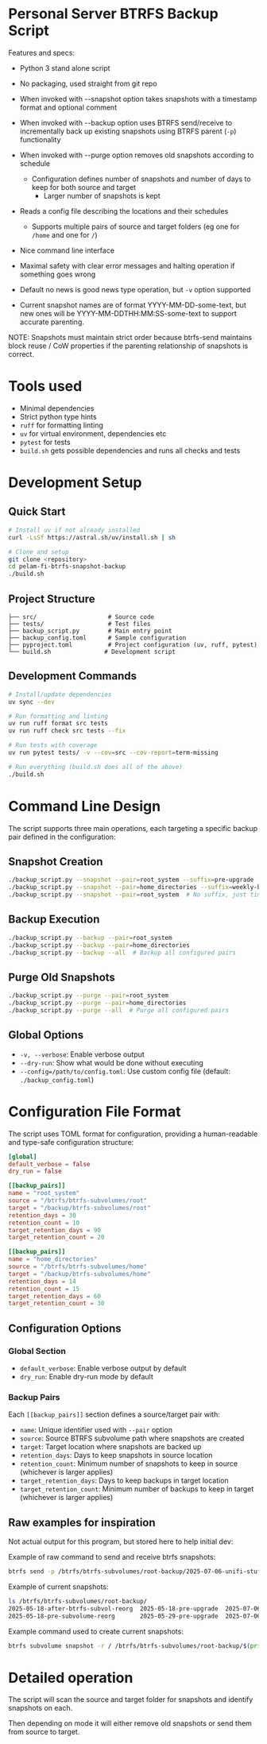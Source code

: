# Personal Server BTRFS Backup Script

Features and specs:

- Python 3 stand alone script
- No packaging, used straight from git repo
- When invoked with --snapshot option takes snapshots with a timestamp format and optional comment
- When invoked with --backup option uses BTRFS send/receive to incrementally back up existing snapshots using BTRFS parent (`-p`) functionality
- When invoked with --purge option removes old snapshots according to schedule
  - Configuration defines number of snapshots and number of days to keep for both source and target
    - Larger number of snapshots is kept
- Reads a config file describing the locations and their schedules
  - Supports multiple pairs of source and target folders (eg one for `/home` and one for `/`)

- Nice command line interface

- Maximal safety with clear error messages and halting operation if something goes wrong

- Default no news is good news type operation, but `-v` option supported

- Current snapshot names are of format YYYY-MM-DD-some-text, but new ones will be YYYY-MM-DDTHH:MM:SS-some-text to support accurate parenting.


NOTE: Snapshots must maintain strict order because btrfs-send maintains block reuse / CoW properties if the parenting relationship of snapshots is correct.

# Tools used

- Minimal dependencies
- Strict python type hints
- `ruff` for formatting linting
- `uv` for virtual environment, dependencies etc
- `pytest` for tests
- `build.sh` gets possible dependencies and runs all checks and tests

# Development Setup

## Quick Start
```bash
# Install uv if not already installed
curl -LsSf https://astral.sh/uv/install.sh | sh

# Clone and setup
git clone <repository>
cd pelam-fi-btrfs-snapshot-backup
./build.sh
```

## Project Structure
```
├── src/                    # Source code
├── tests/                  # Test files
├── backup_script.py        # Main entry point
├── backup_config.toml      # Sample configuration
├── pyproject.toml          # Project configuration (uv, ruff, pytest)
└── build.sh               # Development script
```

## Development Commands
```bash
# Install/update dependencies
uv sync --dev

# Run formatting and linting
uv run ruff format src tests
uv run ruff check src tests --fix

# Run tests with coverage
uv run pytest tests/ -v --cov=src --cov-report=term-missing

# Run everything (build.sh does all of the above)
./build.sh
```

# Command Line Design

The script supports three main operations, each targeting a specific backup pair defined in the configuration:

## Snapshot Creation
```bash
./backup_script.py --snapshot --pair=root_system --suffix=pre-upgrade
./backup_script.py --snapshot --pair=home_directories --suffix=weekly-backup
./backup_script.py --snapshot --pair=root_system  # No suffix, just timestamp
```

## Backup Execution
```bash
./backup_script.py --backup --pair=root_system
./backup_script.py --backup --pair=home_directories
./backup_script.py --backup --all  # Backup all configured pairs
```

## Purge Old Snapshots
```bash
./backup_script.py --purge --pair=root_system
./backup_script.py --purge --pair=home_directories  
./backup_script.py --purge --all  # Purge all configured pairs
```

## Global Options
- `-v, --verbose`: Enable verbose output
- `--dry-run`: Show what would be done without executing
- `--config=/path/to/config.toml`: Use custom config file (default: `./backup_config.toml`)

# Configuration File Format

The script uses TOML format for configuration, providing a human-readable and type-safe configuration structure:

```toml
[global]
default_verbose = false
dry_run = false

[[backup_pairs]]
name = "root_system"
source = "/btrfs/btrfs-subvolumes/root"
target = "/backup/btrfs-subvolumes/root"
retention_days = 30
retention_count = 10
target_retention_days = 90
target_retention_count = 20

[[backup_pairs]]
name = "home_directories"
source = "/btrfs/btrfs-subvolumes/home"
target = "/backup/btrfs-subvolumes/home"
retention_days = 14
retention_count = 15
target_retention_days = 60
target_retention_count = 30
```

## Configuration Options

### Global Section
- `default_verbose`: Enable verbose output by default
- `dry_run`: Enable dry-run mode by default

### Backup Pairs
Each `[[backup_pairs]]` section defines a source/target pair with:
- `name`: Unique identifier used with `--pair` option
- `source`: Source BTRFS subvolume path where snapshots are created
- `target`: Target location where snapshots are backed up
- `retention_days`: Days to keep snapshots in source location
- `retention_count`: Minimum number of snapshots to keep in source (whichever is larger applies)
- `target_retention_days`: Days to keep backups in target location
- `target_retention_count`: Minimum number of backups to keep in target (whichever is larger applies)

## Raw examples for inspiration

Not actual output for this program, but stored here to help initial dev:

Example of raw command to send and receive btrfs snapshots:

```bash
btrfs send -p /btrfs/btrfs-subvolumes/root-backup/2025-07-06-unifi-stuff-works/ /btrfs/btrfs-subvolumes/root-backup/2025-08-11-backup/ | pv | btrfs receive /root/western-digital-red-backup/btrfs-subvolumes/root-backup/
```

Example of current snapshots:
```bash
ls /btrfs/btrfs-subvolumes/root-backup/
2025-05-18-after-btrfs-subvol-reorg  2025-05-18-pre-upgrade  2025-07-06-post-upgrade  2025-07-06-unifi-stuff-works
2025-05-18-pre-subvolume-reorg       2025-05-29-pre-upgrade  2025-07-06-pre-upgrade   2025-08-11-backup
```

Example command used to create current snapshots:
```bash
btrfs subvolume snapshot -r / /btrfs/btrfs-subvolumes/root-backup/$(printf '%(%F)T\n' -1)-post-upgrade
```

# Detailed operation

The script will scan the source and target folder for snapshots and identify snapshots on each.

Then depending on mode it will either remove old snapshots or send them from source to target.


